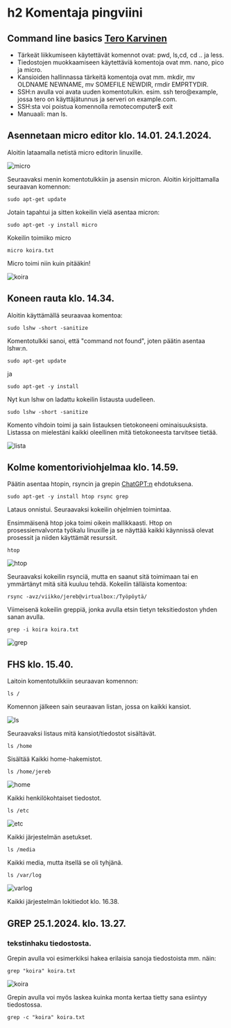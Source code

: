 # h2 Komentaja pingviini


## Command line basics [Tero Karvinen](https://terokarvinen.com/2020/command-line-basics-revisited/?fromSearch=command%20line%20basics%20revisited)

- Tärkeät liikkumiseen käytettävät komennot ovat: pwd, ls,cd, cd .. ja less.
- Tiedostojen muokkaamiseen käytettäviä komentoja ovat mm. nano, pico ja micro.
- Kansioiden hallinnassa tärkeitä komentoja ovat mm. mkdir, mv OLDNAME NEWNAME, mv SOMEFILE NEWDIR, rmdir EMPRTYDIR.
- SSH:n avulla voi avata uuden komentotulkin. esim. ssh tero@example, jossa tero on käyttäjätunnus ja serveri on example.com. 
- SSH:sta voi poistua komennolla remotecomputer$ exit
- Manuaali: man ls.


## Asennetaan micro editor klo. 14.01. 24.1.2024.

Aloitin lataamalla netistä micro editorin linuxille.

![micro](Photos/microlataus.png)

Seuraavaksi menin komentotulkkiin ja asensin micron.
Aloitin kirjoittamalla seuraavan komennon:

    sudo apt-get update

Jotain tapahtui ja sitten kokeilin vielä asentaa micron:

    sudo apt-get -y install micro

Kokeilin toimiiko micro

    micro koira.txt

Micro toimi niin kuin pitääkin!

![koira](Photos/koira.png)

## Koneen rauta klo. 14.34.

Aloitin käyttämällä seuraavaa komentoa:

    sudo lshw -short -sanitize

Komentotulkki sanoi, että "command not found", joten päätin asentaa lshw:n.

    sudo apt-get update

ja 

    sudo apt-get -y install 

Nyt kun lshw on ladattu kokeilin listausta uudelleen.

    sudo lshw -short -sanitize

Komento vihdoin toimi ja sain listauksen tietokoneeni ominaisuuksista. Listassa on mielestäni kaikki oleellinen mitä tietokoneesta tarvitsee tietää.

![lista](Photos/kokolista.png)


## Kolme komentoriviohjelmaa klo. 14.59.

Päätin asentaa htopin, rsyncin ja grepin [ChatGPT:n](https://chat.openai.com/c/176e58a2-5422-4c43-9604-6485e4525e6c) ehdotuksena. 

    sudo apt-get -y install htop rsync grep

Lataus onnistui. Seuraavaksi kokeilin ohjelmien toimintaa. 

Ensimmäisenä htop joka toimi oikein mallikkaasti. Htop on prosessienvalvonta työkalu linuxille ja se näyttää kaikki käynnissä olevat prosessit ja niiden käyttämät resurssit.

    htop 

![htop](Photos/htop.png)

Seuraavaksi kokeilin rsynciä, mutta en saanut sitä toimimaan tai en ymmärtänyt mitä sitä kuuluu tehdä. Kokeilin tälläista komentoa:

    rsync -avz/viikko/jereb@virtualbox:/Työpöytä/

Viimeisenä kokeilin greppiä, jonka avulla etsin tietyn teksitiedoston yhden sanan avulla.

    grep -i koira koira.txt
    
![grep](Photos/greppi.png) 

## FHS klo. 15.40.

Laitoin komentotulkkiin seuraavan komennon:

    ls / 

Komennon jälkeen sain seuraavan listan, jossa on kaikki kansiot. 

![ls](Photos/ls.png) 

Seuraavaksi listaus mitä kansiot/tiedostot sisältävät.

    ls /home 
Sisältää Kaikki home-hakemistot.

    ls /home/jereb

![home](Photos/lshome.png)

Kaikki henkilökohtaiset tiedostot.

    ls /etc

![etc](Photos/etc.png)

Kaikki järjestelmän asetukset.

    ls /media

Kaikki media, mutta itsellä se oli tyhjänä. 

    ls /var/log

![varlog](Photos/varlog.png)


Kaikki järjestelmän lokitiedot klo. 16.38.

## GREP 25.1.2024. klo. 13.27.

### tekstinhaku tiedostosta.

Grepin avulla voi esimerkiksi hakea erilaisia sanoja tiedostoista mm. näin: 

    grep "koira" koira.txt

![koira](Photos/koira.png)

Grepin avulla voi myös laskea kuinka monta kertaa tietty sana esiintyy tiedostossa. 

    grep -c "koira" koira.txt

    


